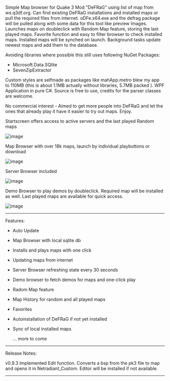 Simple Map browser for Quake 3 Mod "DeFRaG" using list of map from ws.q3df.org. Can find existing DeFRaG installations and installed maps or pull the required files from internet. 
oDFe.x64.exe and the defrag package will be pulled along with some data for this tool like preview Images. 
Launches maps on doubleclick with Random Map feature, storing the last played maps. Favorite function and easy to filter browser to check installed maps. 
Installed maps will be synched on launch. Background tasks update newest maps and add them to the database. 

Avoiding libraries where possible this still uses following NuGet Packages: 
- Microsoft.Data.SQlite
- SevenZipExtractor
  
Custom styles are selfmade as packages like mahApp.metro blew my app to 110MB (this is about 1.1MB actually without libraries, 5.7MB packed ). WPF Application in pure C#. Source is free to use, credits for the parser classes are welcome. 

No commercial interest - Aimed to get more people into DeFRaG and let the ones that already play it have it easier to try out maps. Enjoy.

Startscreen offers access to active servers and the last played Random maps

![image](https://github.com/user-attachments/assets/ab9b443b-eff4-4b5d-8753-242681b5b9ee)



Map Browser with over 18k maps, launch by individual playbuttons or download

![image](https://github.com/user-attachments/assets/713fc7b8-6dcc-474c-814d-f2aa3bf3afc0)


Server Browser included

![image](https://github.com/user-attachments/assets/4211d957-4b02-4df5-9de5-e71621a40d26)



Demo Browser to play demos by doubleclick. Required map will be installed as well. Last played maps are available for quick access.

![image](https://github.com/user-attachments/assets/fef09ef4-d840-4fc1-b2ae-5c7d5d1f4413)


****************************
Features:

- Auto Update
- Map Browser with local sqlite db
- Installs and plays maps with one click
- Updating maps from internet
- Server Browser refreshing state every 30 seconds
- Demo browser to fetch demos for maps and one-click play
- Radom Map feature
- Map History for random and all played maps
- Favorites
- Autoinstallation of DeFRaG if not yet installed
- Sync of local installed maps

  ... more to come

****************************
Release Notes:

v0.9.3  Implemented Edit function. Converts a bsp from the pk3 file to map and opens it in Netradiant_Custom. Editor will be installed if not available. 
****************************
